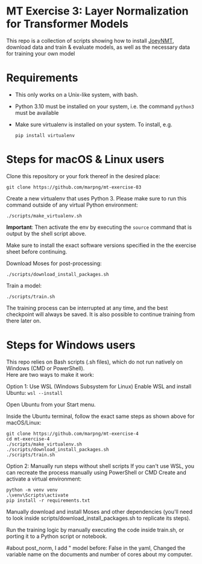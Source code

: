 # MT Exercise 3: Layer Normalization for Transformer Models

This repo is a collection of scripts showing how to install [JoeyNMT](https://github.com/joeynmt/joeynmt), download
data and train & evaluate models, as well as the necessary data for training your own model

# Requirements

- This only works on a Unix-like system, with bash.
- Python 3.10 must be installed on your system, i.e. the command `python3` must be available
- Make sure virtualenv is installed on your system. To install, e.g.

    `pip install virtualenv`

# Steps for macOS & Linux users

Clone this repository or your fork thereof in the desired place:

    git clone https://github.com/marpng/mt-exercise-03

Create a new virtualenv that uses Python 3. Please make sure to run this command outside of any virtual Python environment:

    ./scripts/make_virtualenv.sh

**Important**: Then activate the env by executing the `source` command that is output by the shell script above.

Make sure to install the exact software versions specified in the the exercise sheet before continuing.

Download Moses for post-processing:

    ./scripts/download_install_packages.sh


Train a model:

    ./scripts/train.sh

The training process can be interrupted at any time, and the best checkpoint will always be saved. It is also possible to continue training from there later on.

# Steps for Windows users

This repo relies on Bash scripts (.sh files), which do not run natively on Windows (CMD or PowerShell).  
Here are two ways to make it work:

Option 1: Use WSL (Windows Subsystem for Linux)
Enable WSL and install Ubuntu: `wsl --install`

Open Ubuntu from your Start menu.

Inside the Ubuntu terminal, follow the exact same steps as shown above for macOS/Linux:
```
git clone https://github.com/marpng/mt-exercise-4
cd mt-exercise-4
./scripts/make_virtualenv.sh
./scripts/download_install_packages.sh
./scripts/train.sh
```     

Option 2: Manually run steps without shell scripts
If you can't use WSL, you can recreate the process manually using PowerShell or CMD
Create and activate a virtual environment:
```
python -m venv venv
.\venv\Scripts\activate
pip install -r requirements.txt
```
Manually download and install Moses and other dependencies (you'll need to look inside scripts/download_install_packages.sh to replicate its steps).

Run the training logic by manually executing the code inside train.sh, or porting it to a Python script or notebook.

#about post_norm, I add " model before: False in the yaml, Changed the variable name on the documents and number of cores about my computer.